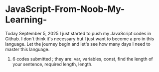 # JavaScript-From-Noob-My-Learning-

Today September 5, 2025 I just started to push my JavaScript codes in Github. I don't think it's necessary but I  just want to become a pro in this language. Let the journey begin and let's see how many days I need to master this language.


1. 6 codes submitted ; they are: var, variables, const, find the length of your sentence, required length, length.

